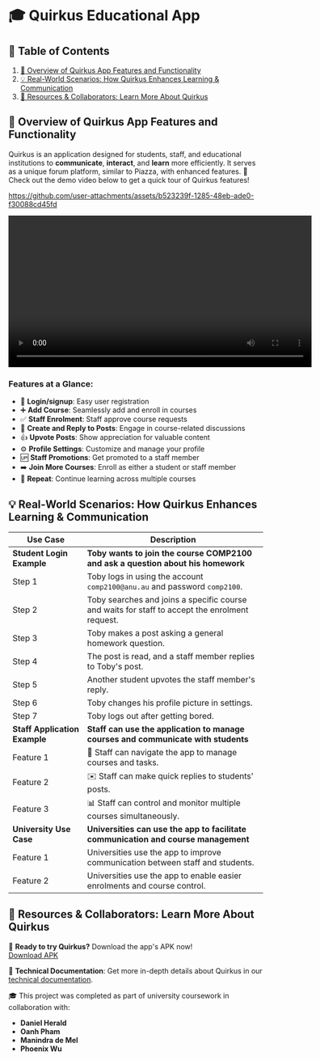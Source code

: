 # 🎓 Quirkus Educational App

## 📑 Table of Contents

1. [📖 Overview of Quirkus App Features and Functionality](#overview-of-quirkus-app-features-and-functionality)
2. [💡 Real-World Scenarios: How Quirkus Enhances Learning & Communication](#real-world-scenarios-how-quirkus-enhances-learning--communication)
3. [📂 Resources & Collaborators: Learn More About Quirkus](#resources--collaborators-learn-more-about-quirkus)

## 📖 Overview of Quirkus App Features and Functionality

Quirkus is an application designed for students, staff, and educational institutions to **communicate**, **interact**, and **learn** more efficiently. It serves as a unique forum platform, similar to Piazza, with enhanced features. 🎥 Check out the demo video below to get a quick tour of Quirkus features!


https://github.com/user-attachments/assets/b523239f-1285-48eb-ade0-f30088cd45fd


<video width="600" controls>
  <source src="./items/videos/features.mp4" type="video/mp4">
  Your browser does not support the video tag.
</video>

### Features at a Glance:

- 🔐 **Login/signup**: Easy user registration
- ➕ **Add Course**: Seamlessly add and enroll in courses
- ✅ **Staff Enrolment**: Staff approve course requests
- 📝 **Create and Reply to Posts**: Engage in course-related discussions
- 👍 **Upvote Posts**: Show appreciation for valuable content
- ⚙️ **Profile Settings**: Customize and manage your profile
- 🆙 **Staff Promotions**: Get promoted to a staff member
- ➡️ **Join More Courses**: Enroll as either a student or staff member
- 🔄 **Repeat**: Continue learning across multiple courses

## 💡 Real-World Scenarios: How Quirkus Enhances Learning & Communication

| **Use Case**                  | **Description**                                                                                                                                  |
|-------------------------------|--------------------------------------------------------------------------------------------------------------------------------------------------|
| **Student Login Example**      | **Toby wants to join the course COMP2100 and ask a question about his homework**                                                                 |
| Step 1                         | Toby logs in using the account `comp2100@anu.au` and password `comp2100`.                                                                        |
| Step 2                         | Toby searches and joins a specific course and waits for staff to accept the enrolment request.                                                   |
| Step 3                         | Toby makes a post asking a general homework question.                                                                                            |
| Step 4                         | The post is read, and a staff member replies to Toby's post.                                                                                     |
| Step 5                         | Another student upvotes the staff member's reply.                                                                                                |
| Step 6                         | Toby changes his profile picture in settings.                                                                                                    |
| Step 7                         | Toby logs out after getting bored.                                                                                                               |
| **Staff Application Example**  | **Staff can use the application to manage courses and communicate with students**                                                                |
| Feature 1                      | 🌟 Staff can navigate the app to manage courses and tasks.                                                                                       |
| Feature 2                      | ✉️ Staff can make quick replies to students' posts.                                                                                              |
| Feature 3                      | 📊 Staff can control and monitor multiple courses simultaneously.                                                                                |
| **University Use Case**        | **Universities can use the app to facilitate communication and course management**                                                               |
| Feature 1                      | Universities use the app to improve communication between staff and students.                                                                    |
| Feature 2                      | Universities use the app to enable easier enrolments and course control.                                                                         |

## 📂 Resources & Collaborators: Learn More About Quirkus

📲 **Ready to try Quirkus?** Download the app's APK now!  
[Download APK](./items/app.apk)

📑 **Technical Documentation**: Get more in-depth details about Quirkus in our [technical documentation](./technical_documentation.md).

🎓 This project was completed as part of university coursework in collaboration with:

- **Daniel Herald**
- **Oanh Pham**
- **Manindra de Mel**
- **Phoenix Wu** 
